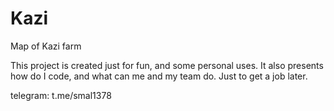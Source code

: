 # Kazi
Map of Kazi farm

This project is created just for fun, and some personal uses.
It also presents how do I code, and what can me and my team do. Just to get a job later.

telegram: t.me/smal1378
